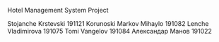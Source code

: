 Hotel Management System Project

Stojanche Krstevski 191121
Korunoski Markov Mihaylo 191082
Lenche Vladimirova 191075
Tomi Vangelov 191084
Александар Манов 191022
